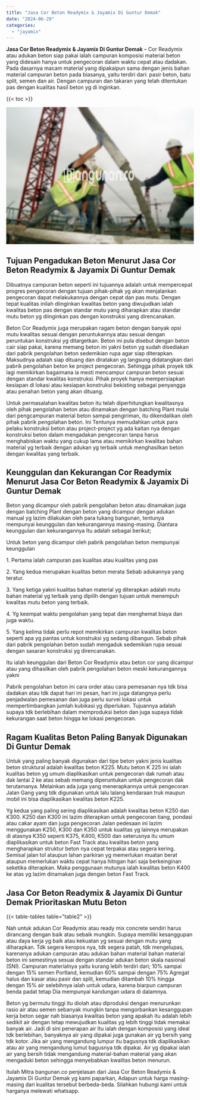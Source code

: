 ```yaml
---
title: "Jasa Cor Beton Readymix & Jayamix Di Guntur Demak"
date: "2024-06-29"
categories: 
  - "jayamix"
---
```


**Jasa Cor Beton Readymix & Jayamix Di Guntur Demak** – Cor Readymix atau adukan beton siap pakai ialah campuran komposisi material beton yang didesain hanya untuk pengecoran dalam waktu cepat atau dadakan. Pada dasarnya macam material yang dipakaipun sama dengan jenis bahan material campuran beton pada biasanya, yaitu terdiri dari: pasir beton, batu split, semen dan air. Dengan campuran dan takaran yang telah ditentukan pas dengan kualitas hasil beton yg di inginkan.

{{< toc >}}

![Jasa Cor Beton Readymix & Jayamix Di Guntur Demak](/images/jasa-cor-readymix-26.png)

## Tujuan Pengadukan Beton Menurut Jasa Cor Beton Readymix & Jayamix Di Guntur Demak

Dibuatnya campuran beton seperti ini tujuannya adalah untuk mempercepat progres pengecoran dengan tujuan pihak-pihak yg akan menjalankan pengecoran dapat melakukannya dengan cepat dan pas mutu. Dengan tepat kualitas inilah diinginkan kwalitas beton yang diwujudkan ialah kwalitas beton pas dengan standar mutu yang diharapkan atau standar mutu beton yg diinginkan pas dengan konstruksi yang direncanakan.

Beton Cor Readymix juga merupakan ragam beton dengan banyak opsi mutu kwalitas sesuai dengan peruntukannya atau sesuai dengan peruntukan konstruksi yg ditargetkan. Beton ini pula disebut dengan beton cair siap pakai, karena memang beton ini yakni beton yg sudah disediakan dari pabrik pengolahan beton sedemikian rupa agar siap diterapkan. Maksudnya adalah siap dituang dan diratakan yg langsung didatangkan dari pabrik pengolahan beton ke project pengecoran. Sehingga pihak proyek tdk lagi memikirkan bagaimana ia mesti mencampur campuran beton sesuai dengan standar kwalitas konstruksi. Pihak proyek hanya mempersiapkan kesiapan di lokasi atau kesiapan konstruksi bekisting sebagai penyangga atau penahan beton yang akan dituang.

Untuk permasalahan kwalitas beton itu telah diperhitungkan kwalitasnya oleh pihak pengolahan beton atau dinamakan dengan batching Plant mulai dari pengcampuran material beton sampai pengiriman, itu dikendalikan oleh pihak pabrik pengolahan beton. Ini Tentunya memudahkan untuk para pelaku konstruksi beton atau project-project yg ada kaitan nya dengan konstruksi beton dalam mengadakan pengecoran tanpa harus menghabiskan waktu yang cukup lama atau memikirkan kwalitas bahan material yg terbaik dengan adukan yg terbaik untuk menghasilkan beton dengan kwalitas yang terbaik.

## Keunggulan dan Kekurangan Cor Readymix Menurut Jasa Cor Beton Readymix & Jayamix Di Guntur Demak

Beton yang dicampur oleh pabrik pengolahan beton atau dinamakan juga dengan batching Plant dengan beton yang dicampur dengan adukan manual yg lazim dilakukan oleh para tukang bangunan, tentunya mempunyai keunggulan dan kekurangannya masing-masing. Diantara keunggulan dan kekurangannya Itu adalah sebagai berikut;

Untuk beton yang dicampur oleh pabrik pengolahan beton mempunyai keunggulan

1\. Pertama ialah campuran pas kualitas atau kualitas yang pas

2\. Yang kedua merupakan kualitas beton merata Sebab adukannya yang teratur.

3\. Yang ketiga yakni kualitas bahan material yg diterapkan adalah mutu bahan material yg terbaik yang dipilih dengan tujuan untuk menempuh kwalitas mutu beton yang terbaik.

4\. Yg keempat waktu pengolahan yang tepat dan menghemat biaya dan juga waktu.

5\. Yang kelima tidak perlu repot memikirkan campuran kwalitas beton seperti apa yg pantas untuk konstruksi yg sedang dibangun. Sebab pihak dari pabrik pengolahan beton sudah mengaduk sedemikian rupa sesuai dengan sasaran konstruksi yg direncanakan.

Itu ialah keunggulan dari Beton Cor Readymix atau beton cor yang dicampur atau yang dihasilkan oleh pabrik pengolahan beton meski kekurangannya yakni

Pabrik pengolahan beton ini cara order atau cara pemesanan nya tdk bisa dadakan atau tdk dapat hari ini pesan, hari ini juga datangnya perlu penjadwalan pemesanan dan juga perlu survei lokasi untuk mempertimbangkan jumlah kubikasi yg diperlukan. Tujuannya adalah supaya tdk berlebihan dalam memproduksi beton dan juga supaya tidak kekurangan saat beton hingga ke lokasi pengecoran.

## Ragam Kualitas Beton Paling Banyak Digunakan Di Guntur Demak

Untuk yang paling banyak digunakan dari tipe beton yakni jenis kualitas beton struktural adalah kwalitas beton K225. Mutu beton K 225 ini ialah kualitas beton yg umum diaplikasikan untuk pengecoran dak rumah atau dak lantai 2 ke atas sebab memang diperuntukan untuk pengecoran dak terutamanya. Melainkan ada juga yang menerapkannya untuk pengecoran Jalan Gang yang tdk digunakan untuk lalu lalang kendaraan truk maupun mobil ini bisa diaplikasikan kwalitas beton K225.

Yg kedua yang paling sering diaplikasikan adalah kwalitas beton K250 dan K300. K250 dan K300 ini lazim diterapkan untuk pengecoran tiang, pondasi atau cakar ayam dan juga pengecoran Jalan pedesaan ini lazim menggunakan K250, K300 dan K350 untuk kualitas yg lainnya merupakan di atasnya K350 seperti K375, K400, K500 dan seterusnya itu umum diaplikasikan untuk beton Fast Track atau kwalitas beton yang mengharapkan struktur beton nya cepat terpakai atau segera kering. Semisal jalan tol ataupun lahan parkiran yg memerlukan muatan berat ataupun memerlukan waktu cepat hanya hitngan hari saja berkeinginan seketika diterapkan. Maka penggunaan mutunya ialah kwalitas beton K400 ke atas yg lazim dinamakan juga dengan beton Fast Track.

## Jasa Cor Beton Readymix & Jayamix Di Guntur Demak Prioritaskan Mutu Beton

{{< table-tables table="table2" >}}

Nah untuk adukan Cor Readymix atau ready mix concrete sendiri harus dirancang dengan baik atau sebaik mungkin. Supaya memiliki kesanggupan atau daya kerja yg baik atau kekuatan yg sesuai dengan mutu yang diharapkan. Tdk segera keropos nya, tdk segera patah, tdk mengelupas, karenanya adukan campuran atau adukan bahan material bahan material beton ini semestinya sesuai dengan standar adukan beton skala nasional (SNI). Campuran materialnya yaitu kurang lebih terdiri dari; 10% sampai dengan 15% semen Portland, kemudian 60% sampai dengan 75% Agregat halus dan kasar atau pasir dan split, kemudian ditambah 10% hingga dengan 15% air selebihnya ialah untuk udara, karena biarpun campuran benda padat tetap Dia mempunyai kandungan udara di dalamnya.

Beton yg bermutu tinggi itu diolah atau diproduksi dengan menurunkan rasio air atau semen sebanyak mungkin tanpa mengorbankan kesanggupan kerja beton segar nah biasanya kwalitas beton yang apakah itu adalah lebih sedikit air dengan tetap mewujudkan kualitas yg lebih tinggi tidak memakai banyak air. Jadi di sini penerapan air Itu ialah dengan komposisi yang ideal tdk berlebihan, banyaknya air yang dipakai juga gunakan air yg bersih yang tdk kotor. Jika air yang mengandung lumpur itu bagusnya tdk diaplikasikan atau air yang mengandung lumut bagusnya tdk dipakai. Air yg dipakai ialah air yang bersih tidak mengandung material-bahan material yang akan mengaduki beton sehingga menyebabkan kwalitas beton menurun.

Itulah Mitra bangunan.co penjelasan dari Jasa Cor Beton Readymix & Jayamix Di Guntur Demak yg kami paparkan, Adapun untuk harga masing-masing dari kualitas tersebut berbeda-beda. Silahkan hubungi kami untuk harganya melewati whatsapp.
